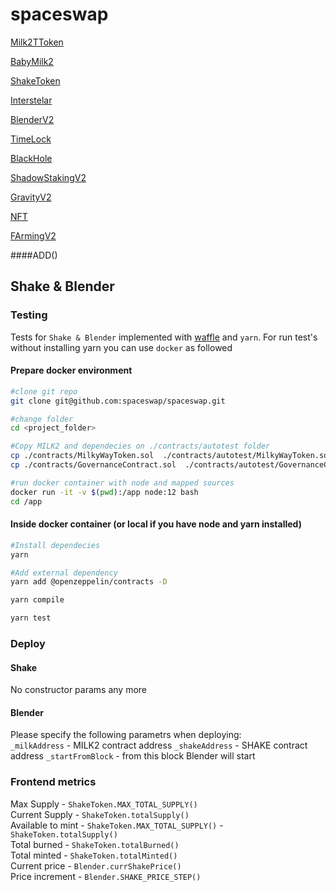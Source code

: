 # spaceswap

[Milk2TToken](https://etherscan.io/address/0x80c8c3dcfb854f9542567c8dac3f44d709ebc1de#code)

[BabyMilk2](https://etherscan.io/address/0xe00edf07bbab7f9e7a93ffbffdd4c16c5dbc6b03#code)

[ShakeToken](https://etherscan.io/address/0x6006FC2a849fEdABa8330ce36F5133DE01F96189#code)

[Interstelar](https://etherscan.io/address/0xb95ebbf2a9fc64e4dc4d6951a60bc4d3c8f55b9d#code)

[BlenderV2](https://etherscan.io/address/0xfe3f277f0b2b4ab4a8e09583484a432af9cfd642#code)

[TimeLock](https://etherscan.io/address/0xa17809ce669594dc13b0f218cad87e445bb4d770#code)

[BlackHole](https://etherscan.io/address/0x4c3f2bcbd7b6dad6095ce8f8a3c23aff691a2b23#code)

[ShadowStakingV2](https://etherscan.io/address/0x7f364003609004e83e96412a9d6f9794a91a5377#code)

[GravityV2](https://etherscan.io/address/0xe6c87b72269dd9199639a6358a2cefb7caf89a0e#code)

[NFT](https://etherscan.io/address/0x77ec5a5ecf2d3942d45cb059fa1c86a262ec855b#code)

[FArmingV2](https://etherscan.io/address/0xc0a70f78e6585677ef6bbd0c9fcfa9a85f4ae81b#code)


####ADD()

## Shake & Blender
### Testing
Tests for `Shake & Blender`  implemented with [waffle](https://ethereum-waffle.readthedocs.io/) 
and `yarn`. For run test's without installing yarn you can use `docker` as followed

#### Prepare docker environment
```bash
#clone git repo
git clone git@github.com:spaceswap/spaceswap.git

#change folder
cd <project_folder>

#Copy MILK2 and dependecies on ./contracts/autotest folder
cp ./contracts/MilkyWayToken.sol  ./contracts/autotest/MilkyWayToken.sol 
cp ./contracts/GovernanceContract.sol  ./contracts/autotest/GovernanceContract.sol

#run docker container with node and mapped sources
docker run -it -v $(pwd):/app node:12 bash
cd /app
```

#### Inside docker container (or local if you have node and yarn installed)
```bash 
#Install dependecies
yarn

#Add external dependency
yarn add @openzeppelin/contracts -D

yarn compile

yarn test
```

### Deploy
#### Shake 
No constructor params any more  

#### Blender  
Please specify the following parametrs when deploying:  
`_milkAddress` -  MILK2 contract address
`_shakeAddress` - SHAKE contract address 
`_startFromBlock` - from this block Blender will start

### Frontend metrics
Max Supply  - `ShakeToken.MAX_TOTAL_SUPPLY()`  
Current Supply - `ShakeToken.totalSupply()`  
Available to mint  - `ShakeToken.MAX_TOTAL_SUPPLY()` - `ShakeToken.totalSupply()`  
Total burned - `ShakeToken.totalBurned()`  
Total minted - `ShakeToken.totalMinted()`  
Current price - `Blender.currShakePrice()`  
Price increment - `Blender.SHAKE_PRICE_STEP()`  



